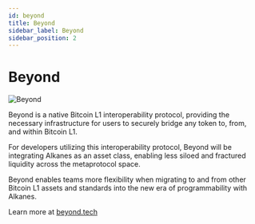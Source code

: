 ```yaml
---
id: beyond
title: Beyond
sidebar_label: Beyond
sidebar_position: 2
---
```


# Beyond

<div style={{ marginTop: '40px', marginBottom: '2rem' }}>
  <img 
    src="/img/beyond.png"
    alt="Beyond"
    style={{
      width: '100%',
      height: '300px',
      objectFit: 'cover',
      borderRadius: '8px'
    }}
  />
</div>

Beyond is a native Bitcoin L1 interoperability protocol, providing the necessary infrastructure for users to securely bridge any token to, from, and within Bitcoin L1.

For developers utilizing this interoperability protocol, Beyond will be integrating Alkanes as an asset class, enabling less siloed and fractured liquidity across the metaprotocol space.

Beyond enables teams more flexibility when migrating to and from other Bitcoin L1 assets and standards into the new era of programmability with Alkanes.

Learn more at [beyond.tech](https://beyond.tech/)
